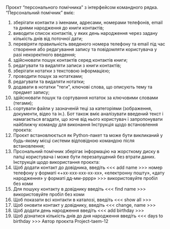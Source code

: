 Проєкт “персонального помічника” з інтерфейсом командного рядка.
“Персональний помічник” вміє:
1.	зберігати контакти з іменами, адресами, номерами телефонів, email та днями народження до книги контактів;
2.	виводити список контактів, у яких день народження через задану кількість днів від поточної дати;
3.	перевіряти правильність введеного номера телефону та email під час створення або редагування запису та повідомляти користувача у разі некоректного введення;
4.	здійснювати пошук контактів серед контактів книги;
5.	редагувати та видаляти записи з книги контактів;
6.	зберігати нотатки з текстовою інформацією;
7.	проводити пошук за нотатками;
8.	редагувати та видаляти нотатки;
9.	додавати в нотатки "теги", ключові слова, що описують тему та предмет запису;
10.	здійснювати пошук та сортування нотаток за ключовими словами (тегами);
11.	сортувати файли у зазначеній теці за категоріями (зображення, документи, відео та ін.).
Бот також вміє аналізувати введений текст і намагається вгадати, що хоче від нього користувач і запропонувати найближчу команду для виконання
Інструкція щодо встановлення проєкта:
1.	Проєкт встановлюється як Python-пакет та може бути викликаний у будь-якому місці системи відповідною командою після встановлення;
2.	Прсональний помічник зберігає інформацію на жорсткому диску в папці користувача і може бути перезапущений без втрати даних.
Інструкція щодо використання проєкта:
1. Щоб додати контакт до довідника, введіть <<< add name >>>  номер телефону у форматі «+xx-xxx-xxx-xx-xx», «електронну пошту», «дату народження» у форматі дд-мм-рррр» >>> використовуйте пробіл без коми 
2. Для пошуку контакту в довіднику введіть <<< find name >>> використовуйте пробіл без коми 
3. Щоб показати всі контакти в каталозі, введіть <<< show all >>> 
4. Щоб оновити контакт у довіднику, введіть <<< change, name >>> 
5. Щоб додати день народження введіть <<< add birthday >>>
6. Щоб дізнатися кількість днів до дня народження введіть <<< days to birthday >>>
Автор проєкта Project-taem-12

